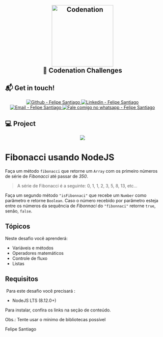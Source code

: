 <h2 align="center">

  <img alt="Codenation" src="https://res.cloudinary.com/dr05turuf/image/upload/v1587476997/codenation_hdod5y.png" width="200px" />
  <br/>
  🚀 Codenation Challenges
</h2>

## :mailbox_with_mail: Get in touch!

<p align="center">

  <a href="https://github.com/felsantiago" target="_blank" >
    <img alt="Github - Felipe Santiago" src="https://img.shields.io/badge/Github--%23F8952D?style=social&logo=github">
  </a>
  <a href="https://www.linkedin.com/in/felipe-santiago-a7706418a/" target="_blank" >
    <img alt="Linkedin - Felipe Santiago" src="https://img.shields.io/badge/Linkedin--%23F8952D?style=social&logo=linkedin">
  </a>
  <a href="mailto:fepuss@gmail.com" target="_blank" >
    <img alt="Email - Felipe Santiago" src="https://img.shields.io/badge/Email--%23F8952D?style=social&logo=gmail">
  </a>
  <a href="https://api.whatsapp.com/send?phone=5588997143829"
        target="_blank" >
    <img alt="Fale comigo no whatsapp - Felipe Santiago" src="https://img.shields.io/badge/Whatsapp--%23F8952D?style=social&logo=whatsapp">
  </a>
</p>

## :computer: Project

<p align="center">
  <img src="https://res.cloudinary.com/dr05turuf/image/upload/v1587762520/sequencia-fibonacci_xlgiog.jpg" >
</p>

# Fibonacci usando NodeJS

Faça um método `fibonacci` que retorne um `Array` com os primeiro números de série de _Fibonacci_ até passar de _350_.

> A série de Fibonacci é a seguinte: 0, 1, 1, 2, 3, 5, 8, 13, etc...

Faça um segundo método `"isFibonnaci"` que recebe um `Number` como parâmetro e retorne `Boolean`.
Caso o número recebido por parâmetro esteja entre os números da sequência de _Fibonnaci_ do `"fibonnaci"` retorne `true`, senão, `false`.

## Tópicos

Neste desafio você aprenderá:

- Variáveis e métodos
- Operadores matemáticos
- Controle de fluxo
- Listas

## Requisitos

​
Para este desafio você precisará :

- NodeJS LTS (8.12.0+)

Para instalar, confira os links na seção de conteúdo.

Obs.: Tente usar o mínimo de bibliotecas possível

Felipe Santiago
